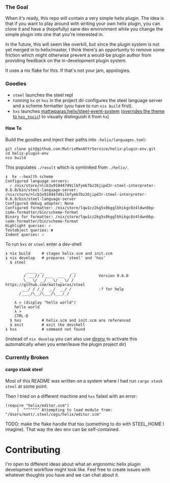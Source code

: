 ### The Goal

When it's ready, this repo will contain a very simple helix plugin.  The idea is that if you want to play around with writing your own helix plugin, you can clone it and have a (hopefully) sane dev environment while you change the simple plugin into one that you're interested in.

In the future, this will seem like overkill, but since the plugin system is not yet merged in to helix/master, I think there's an opportunity to remove some friction which might otherwise prevent a would-be plugin author from providing feedback on the in-development plugin system.

It uses a nix flake for this.  If that's not your jam, appologies.

### Goodies

- `steel` launches the steel repl
- running `hx` or `hxs` in the project dir configures the steel language server and a scheme formatter (you have to run `nix build` first).
- `hxs` launches [mattwparas:helix/steel-event-system](https://github.com/mattwparas/helix/tree/steel-event-system) ([overrides the theme to `hex_toxic`](init.scm)) to visually distinguish it from `hx`)

#### How To

Build the goodies and inject their paths into `.helix/languages.toml`:
```
git clone git@github.com:MatrixManAtYrService/helix-plugin-env.git
cd helix-plugin-env
nix build
```

This populates `./result` which is symlinked from `./helix/`.

```
❯  hx --health scheme
Configured language servers:
  ✓ /nix/store/nlcb3x91044749ilbfymk7bz26jipd3r-steel-interpreter-0.6.0/bin/steel-language-server: /nix/store/nlcb3x91044749ilbfymk7bz26jipd3r-steel-interpreter-0.6.0/bin/steel-language-server
Configured debug adapter: None
Configured formatter: /nix/store/lqw1cz2kg5s0kgglbhikgc8z4ldwn0bp-code-formatter/bin/scheme-format
Binary for formatter: /nix/store/lqw1cz2kg5s0kgglbhikgc8z4ldwn0bp-code-formatter/bin/scheme-format
Highlight queries: ✓
Textobject queries: ✘
Indent queries: ✓
```

To run `hxs` or `steel` enter a dev-shell
```
❯ nix build     # stages helix.scm and init.scm
❯ nix develop   # prepares 'steel' and 'hxs'
  $ steel

         _____ __            __
        / ___// /____  ___  / /          Version 0.6.0
        \__ \/ __/ _ \/ _ \/ /           https://github.com/mattwparas/steel
       ___/ / /_/  __/  __/ /            :? for help
      /____/\__/\___/\___/_/

    λ > (display "hello world")
    hello world
    λ >
    CTRL-D
  $ hxs         # helix.scm and init.scm are referenced
  $ exit        # exit the devshell
❯ hxs           # command not found
```

(instead of `nix develop` you can also use [direnv](https://github.com/nix-community/nix-direnv) to activate this automatically when you enter/leave the plugin project dir)

### Currently Broken

#### cargo xtask steel

Most of this README was written on a system where I had run `cargo xtask steel` at some point.  

Then I tried on a different machine and `hxs` failed with an error:
```
(require "helix/editor.scm")
     │  ^^^^^^^ Attempting to load module from: "/Users/matt/.steel/cogs/helix/editor.scm"
```
TODO: make the flake handle that too (something to do with STEEL_HOME I imagine).
That way the dev env can be self-contained.

# Contributing

I'm open to different ideas about what an ergonomic helix plugin development workflow might look like.
Feel free to create issues with whatever thoughts you have and we can chat about it.
